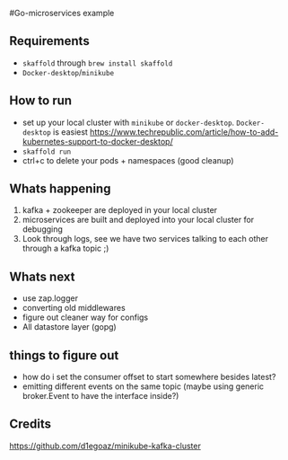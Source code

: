 #Go-microservices example 
## Requirements
- `skaffold` through `brew install skaffold`
- `Docker-desktop`/`minikube`

## How to run
- set up your local cluster with `minikube` or `docker-desktop`. `Docker-desktop` is easiest https://www.techrepublic.com/article/how-to-add-kubernetes-support-to-docker-desktop/
- `skaffold run`
- ctrl+c to delete your pods + namespaces (good cleanup)

## Whats happening
1) kafka + zookeeper are deployed in your local cluster
2) microservices are built and deployed into your local cluster for debugging
3) Look through logs, see we have two services talking to each other through a kafka topic ;)

## Whats next
- use zap.logger
- converting old middlewares
- figure out cleaner way for configs
- All datastore layer (gopg) 

## things to figure out
- how do i set the consumer offset to start somewhere besides latest?
- emitting different events on the same topic (maybe using generic broker.Event to have the interface inside?)

## Credits
https://github.com/d1egoaz/minikube-kafka-cluster
